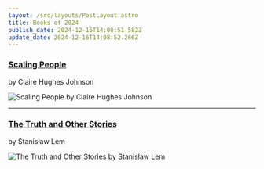 ```yaml
---
layout: /src/layouts/PostLayout.astro
title: Books of 2024
publish_date: 2024-12-16T14:08:51.582Z
update_date: 2024-12-16T14:08:52.266Z
---
```


<h3><a href="https://press.stripe.com/scaling-people" target="_blank">Scaling People</a></h3>

by Claire Hughes Johnson

![Scaling People by Claire Hughes Johnson](/images/uploads/scaling_people.jpg 'Scaling People by Claire Hughes Johnson')

<hr>

<h3><a href="https://mitpress.mit.edu/9780262545068/the-truth-and-other-stories/" target="_blank">The Truth and Other Stories</a></h3>

by Stanisław Lem

![The Truth and Other Stories by Stanisław Lem](/images/uploads/the_truth_and_other_stories.jpg 'The Truth and Other Stories by Stanisław Lem')
